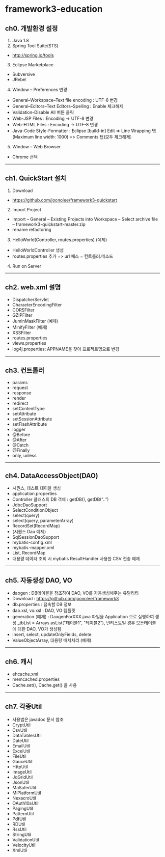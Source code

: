 # framework3-education

## ch0. 개발환경 설정

1) Java 1.8
2) Spring Tool Suite(STS)
  - http://spring.io/tools
3) Eclipse Marketplace
  - Subversive
  - JRebel
4) Window – Preferences 변경
  - General–Workspace–Text file encoding : UTF-8 변경
  - General–Editors–Text Editors–Spelling : Enable 체크해제
  - Validation-Disable All 버튼 클릭
  - Web-JSP Files : Encoding -> UTF-8 변경
  - Web-HTML Files : Encoding -> UTF-8 변경
  - Java-Code Style-Formatter : Eclipse [build-in] Edit
    => Line Wrapping 탭(Maximum line width: 1000)
    => Comments 탭(모두 체크해제)
5) Window – Web Browser
  - Chrome 선택
---

## ch1. QuickStart 설치

1) Download
  - https://github.com/joonolee/framework3-quickstart
2) Import Project
  - Import – General – Existing Projects into Workspace – Select archive file – framework3-quickstart-master.zip
  - rename refactoring
3) HelloWorld(Controller, routes.properties) (예제)
  - HelloWorldController 생성
  - routes.properties 추가 => url 패스 = 컨트롤러.메소드
4) Run on Server
---

## ch2. web.xml 설명

- DispatcherServlet
- CharacterEncodingFilter
- CORSFilter
- GZIPFilter
- JuminMaskFilter (예제)
- MinifyFilter (예제)
- XSSFilter
- routes.properties
- views.properties
- log4j.properties: APPNAME을 찾아 프로젝트명으로 변경
---

## ch3. 컨트롤러

- params
- request
- response
- render
- redirect
- setContentType
- setAttribute
- setSessionAttribute
- setFlashAttribute
- logger
- @Before
- @After
- @Catch
- @Finally
- only, unless
---

## ch4. DataAccessObject(DAO)
- 시퀀스, 테스트 테이블 생성
- application.properties
- Controller 클래스의 DB 객체 : getDB(), getDB(“..”)
- JdbcDaoSupport
- SelectConditionObject
- select(query)
- select(query, parameterArray)
- RecordSet(RecordMap)
- (시퀀스 Dao 예제)
- SqlSessionDaoSupport
- mybatis-config.xml
- mybatis-mapper.xml
- List<RecordMap>, RecordMap
- 대용량 데이터 조회 시 mybatis ResultHandler 사용한 CSV 전송 예제
---

## ch5. 자동생성 DAO, VO

- daogen : DB테이블을 참조하여 DAO, VO를 자동생성해주는 유틸리티
- Download : https://github.com/joonolee/framework3
- db.properties : 접속할 DB 정보
- dao.xsl, vo.xsl : DAO, VO 템플릿
- generation (예제) : DaogenForXXX.java 파일을 Application 으로 실행하여 생성 _tbList = Arrays.asList("테이블1", "테이블2"), 빈리스트일 경우 모든테이블에 대한 DAO, VO가 생성됨
- insert, select, updateOnlyFields, delete
- ValueObjectArray, 대용량 배치처리 (예제)
---

## ch6. 캐시

- ehcache.xml
- memcached.properties
- Cache.set(), Cache.get() 을 사용
---

## ch7. 각종Util

- 사용법은 javadoc 문서 참조
- CryptUtil
- CsvUtil
- DataTablesUtil
- DateUtil
- EmailUtil
- ExcelUtil
- FileUtil
- GauceUtil
- HttpUtil
- ImageUtil
- JqGridUtil
- JsonUtil
- MaSaferUtil
- MiPlatformUtil
- NexacroUtil
- OAuth10aUtil
- PagingUtil
- PatternUtil
- PdfUtil
- RDUtil
- RssUtil
- StringUtil
- ValidationUtil
- VelocityUtil
- XmlUtil
